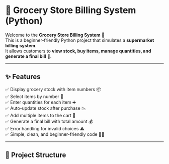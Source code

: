 # 🛒 Grocery Store Billing System (Python)

Welcome to the **Grocery Store Billing System** 🎉  
This is a beginner-friendly Python project that simulates a **supermarket billing system**.  
It allows customers to **view stock, buy items, manage quantities, and generate a final bill** 🧾.  

---

## ✨ Features
✅ Display grocery stock with item numbers 📦  
✅ Select items by number 🔢  
✅ Enter quantities for each item ➕  
✅ Auto-update stock after purchase 📉  
✅ Add multiple items to the cart 🛒  
✅ Generate a final bill with total amount 💰  
✅ Error handling for invalid choices ⚠️  
✅ Simple, clean, and beginner-friendly code 👨‍💻  

---

## 📂 Project Structure
